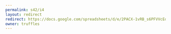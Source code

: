 ```yaml
---
permalink: s42/i4
layout: redirect
redirect: https://docs.google.com/spreadsheets/d/e/2PACX-1vRB_s6PFVVcEdR8fpcaG5dtojj5T1lF20kGyaUvI5wzszWxkQgcAI3MQjXOGhUDekPap12pmZhV8uu7/pubhtml
owner: truffles
---
```

